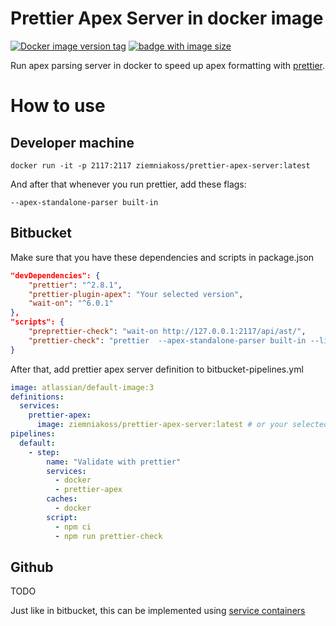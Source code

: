 # Prettier Apex Server in docker image

[![Docker image version tag](https://img.shields.io/docker/v/ziemniakoss/prettier-apex-server?label=image%20version)](https://hub.docker.com/r/ziemniakoss/prettier-apex-server)
[![badge with image size](https://img.shields.io/docker/image-size/ziemniakoss/prettier-apex-server)](https://hub.docker.com/r/ziemniakoss/prettier-apex-server)

Run apex parsing server in docker to speed up apex formatting with [prettier](https://github.com/dangmai/prettier-plugin-apex).

# How to use

## Developer machine

```shell
docker run -it -p 2117:2117 ziemniakoss/prettier-apex-server:latest
```

And after that whenever you run prettier, add these flags:

```
--apex-standalone-parser built-in
```

## Bitbucket

Make sure that you have these dependencies and scripts in package.json

```json
"devDependencies": {
	"prettier": "^2.8.1",
	"prettier-plugin-apex": "Your selected version",
	"wait-on": "^6.0.1"
},
"scripts": {
	"preprettier-check": "wait-on http://127.0.0.1:2117/api/ast/",
	"prettier-check": "prettier  --apex-standalone-parser built-in --list-different ."
}
```

After that, add prettier apex server definition to bitbucket-pipelines.yml

```yaml
image: atlassian/default-image:3
definitions:
  services:
    prettier-apex:
      image: ziemniakoss/prettier-apex-server:latest # or your selected version
pipelines:
  default:
    - step:
        name: "Validate with prettier"
        services:
          - docker
          - prettier-apex
        caches:
          - docker
        script:
          - npm ci
          - npm run prettier-check
```

## Github

TODO

Just like in bitbucket, this can be implemented using [service containers](https://docs.github.com/en/actions/using-containerized-services/about-service-containers)
